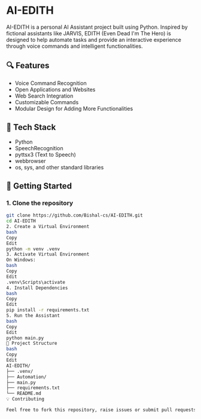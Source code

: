 # AI-EDITH

AI-EDITH is a personal AI Assistant project built using Python. Inspired by fictional assistants like JARVIS, EDITH (Even Dead I'm The Hero) is designed to help automate tasks and provide an interactive experience through voice commands and intelligent functionalities.

## 🔍 Features

- Voice Command Recognition
- Open Applications and Websites
- Web Search Integration
- Customizable Commands
- Modular Design for Adding More Functionalities

## 🧠 Tech Stack

- Python
- SpeechRecognition
- pyttsx3 (Text to Speech)
- webbrowser
- os, sys, and other standard libraries

## 🚀 Getting Started

### 1. Clone the repository
```bash
git clone https://github.com/Bishal-cs/AI-EDITH.git
cd AI-EDITH
2. Create a Virtual Environment
bash
Copy
Edit
python -m venv .venv
3. Activate Virtual Environment
On Windows:
bash
Copy
Edit
.venv\Scripts\activate
4. Install Dependencies
bash
Copy
Edit
pip install -r requirements.txt
5. Run the Assistant
bash
Copy
Edit
python main.py
📁 Project Structure
bash
Copy
Edit
AI-EDITH/
├── .venv/               
├── Automation/          
├── main.py              
├── requirements.txt     
└── README.md            
💡 Contributing

Feel free to fork this repository, raise issues or submit pull requests to contribute new features or fix bugs.